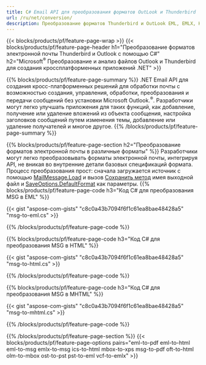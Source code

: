 ```yaml
---
title: C# Email API для преобразования форматов OutLook и Thunderbird
url: /ru/net/conversion/
description: Преобразование форматов Thunderbird и OutLook EML, EMLX, HTML, MBOX, ICS, MSG, OFT, OLM, OST, PST и VCF с помощью нескольких строк кода C# через библиотеку электронной почты .NET.
---
```


{{< blocks/products/pf/feature-page-wrap >}}
{{< blocks/products/pf/feature-page-header h1="Преобразование форматов электронной почты Thunderbird и Outlook с помощью C#" h2="Microsoft<sup>&reg;</sup> Преобразование и анализ файлов Outlook и Thunderbird для создания кроссплатформенных приложений .NET" >}}

{{% blocks/products/pf/feature-page-summary %}}
.NET Email API для создания кросс-платформенных решений для обработки почты с возможностью создания, управления, обработки, преобразования и передачи сообщений без установки Microsoft Outlook.<sup>&reg;</sup>. Разработчики могут легко улучшать приложения для таких функций, как добавление, получение или удаление вложений из объекта сообщения, настройка заголовков сообщений путем изменения темы, добавление или удаление получателей и многое другое.
{{% /blocks/products/pf/feature-page-summary  %}}

{{% blocks/products/pf/feature-page-section  h2="Преобразование форматов электронной почты в различные форматы" %}}
Разработчики могут легко преобразовывать форматы электронной почты, интегрируя API, не вникая во внутренние детали базовых спецификаций формата. Процесс преобразования прост: сначала загружается источник с помощью [MailMessage.Load](https://reference.aspose.com/email/net/aspose.email/mailmessage/load#load_2) и вызов [Сохранить метод](https://reference.aspose.com/email/net/aspose.email/mailmessage/save#save_3) имея выходной файл и [SaveOptions.DefaultFormat](https://reference.aspose.com/email/net/aspose.email/saveoptions/) как параметры.
{{% blocks/products/pf/feature-page-code h3="Код С# для преобразования MSG в EML" %}}

{{< gist "aspose-com-gists" "c8c0a43b7094f6f1c61ea8bae48428a5" "msg-to-eml.cs" >}}

{{% /blocks/products/pf/feature-page-code  %}}

{{% blocks/products/pf/feature-page-code h3="Код С# для преобразования MSG в HTML" %}}

{{< gist "aspose-com-gists" "c8c0a43b7094f6f1c61ea8bae48428a5" "msg-to-html.cs" >}}

{{% /blocks/products/pf/feature-page-code %}}

{{% blocks/products/pf/feature-page-code h3="Код С# для преобразования MSG в MHTML" %}}

{{< gist "aspose-com-gists" "c8c0a43b7094f6f1c61ea8bae48428a5" "msg-to-mhtml.cs" >}}

{{% /blocks/products/pf/feature-page-code %}}

{{% /blocks/products/pf/feature-page-section %}}
{{< blocks/products/pf/feature-page-options pairs="eml-to-pdf eml-to-html eml-to-msg emlx-to-msg ics-to-html mbox-to-xps msg-to-pdf oft-to-html olm-to-mbox ost-to-pst pst-to-eml vcf-to-emlx" >}}